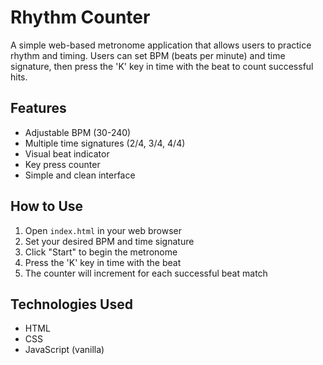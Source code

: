 # Rhythm Counter

A simple web-based metronome application that allows users to practice rhythm and timing. Users can set BPM (beats per minute) and time signature, then press the 'K' key in time with the beat to count successful hits.

## Features

- Adjustable BPM (30-240)
- Multiple time signatures (2/4, 3/4, 4/4)
- Visual beat indicator
- Key press counter
- Simple and clean interface

## How to Use

1. Open `index.html` in your web browser
2. Set your desired BPM and time signature
3. Click "Start" to begin the metronome
4. Press the 'K' key in time with the beat
5. The counter will increment for each successful beat match

## Technologies Used

- HTML
- CSS
- JavaScript (vanilla)